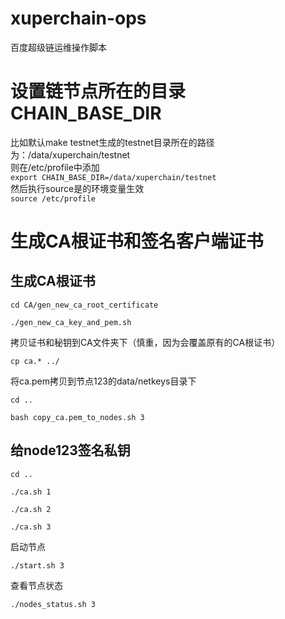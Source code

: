 # xuperchain-ops
百度超级链运维操作脚本

# 设置链节点所在的目录CHAIN_BASE_DIR
比如默认make testnet生成的testnet目录所在的路径为：/data/xuperchain/testnet   
则在/etc/profile中添加  
`export CHAIN_BASE_DIR=/data/xuperchain/testnet`   
然后执行source是的环境变量生效   
`source /etc/profile`



# 生成CA根证书和签名客户端证书

## 生成CA根证书

`cd CA/gen_new_ca_root_certificate`

`./gen_new_ca_key_and_pem.sh`

拷贝证书和秘钥到CA文件夹下（慎重，因为会覆盖原有的CA根证书）

`cp ca.* ../`

将ca.pem拷贝到节点123的data/netkeys目录下

`cd ..`

`bash copy_ca.pem_to_nodes.sh 3`

## 给node123签名私钥

`cd ..`

`./ca.sh 1`

`./ca.sh 2`

`./ca.sh 3`

启动节点

`./start.sh 3`

查看节点状态

`./nodes_status.sh 3`





